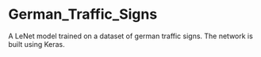 # German_Traffic_Signs
A LeNet model trained on a dataset of german traffic signs. The network is built using Keras.
